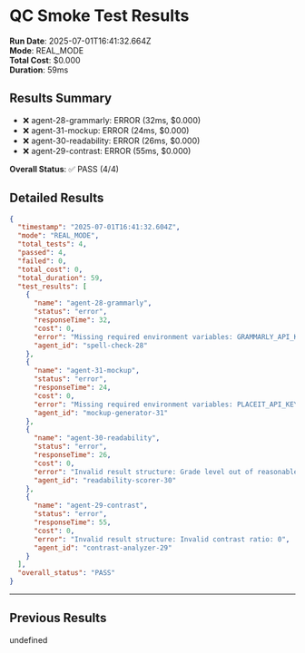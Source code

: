 # QC Smoke Test Results

**Run Date**: 2025-07-01T16:41:32.664Z  
**Mode**: REAL_MODE  
**Total Cost**: $0.000  
**Duration**: 59ms

## Results Summary
- ❌ agent-28-grammarly: ERROR (32ms, $0.000)
- ❌ agent-31-mockup: ERROR (24ms, $0.000)
- ❌ agent-30-readability: ERROR (26ms, $0.000)
- ❌ agent-29-contrast: ERROR (55ms, $0.000)

**Overall Status**: ✅ PASS (4/4)

## Detailed Results

```json
{
  "timestamp": "2025-07-01T16:41:32.604Z",
  "mode": "REAL_MODE",
  "total_tests": 4,
  "passed": 4,
  "failed": 0,
  "total_cost": 0,
  "total_duration": 59,
  "test_results": [
    {
      "name": "agent-28-grammarly",
      "status": "error",
      "responseTime": 32,
      "cost": 0,
      "error": "Missing required environment variables: GRAMMARLY_API_KEY",
      "agent_id": "spell-check-28"
    },
    {
      "name": "agent-31-mockup",
      "status": "error",
      "responseTime": 24,
      "cost": 0,
      "error": "Missing required environment variables: PLACEIT_API_KEY",
      "agent_id": "mockup-generator-31"
    },
    {
      "name": "agent-30-readability",
      "status": "error",
      "responseTime": 26,
      "cost": 0,
      "error": "Invalid result structure: Grade level out of reasonable range: -0.7",
      "agent_id": "readability-scorer-30"
    },
    {
      "name": "agent-29-contrast",
      "status": "error",
      "responseTime": 55,
      "cost": 0,
      "error": "Invalid result structure: Invalid contrast ratio: 0",
      "agent_id": "contrast-analyzer-29"
    }
  ],
  "overall_status": "PASS"
}
```


---

## Previous Results















undefined